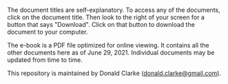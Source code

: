 The document titles are self-explanatory. To access any of the documents, click on the document title. Then look to the right of your screen for a button that says "Download". Click on that button to download the document to your computer.

The e-book is a PDF file optimized for online viewing. It contains all the other documents here as of June 29, 2021. Individual documents may be updated from time to time.

This repository is maintained by Donald Clarke (donald.clarke@gmail.com).
